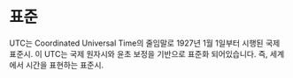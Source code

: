 # 표준

UTC는 Coordinated Universal Time의 줄임말로 1927년 1월 1일부터 시행된 국제 표준시.
이 UTC는 국제 원자시와 윤초 보정을 기반으로 표준화 되어있습니다.
즉, 세계에서 시간을 표현하는 표준시.
